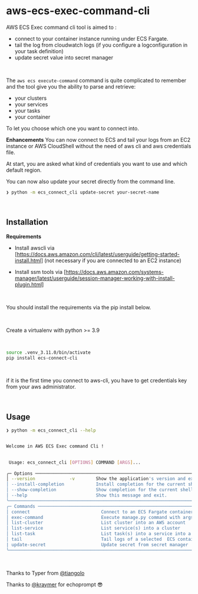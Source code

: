 # aws-ecs-exec-command-cli

AWS ECS Exec command cli tool is aimed to :

- connect to your container instance running under ECS Fargate.
- tail the log from cloudwatch logs (if you configure a logconfiguration in your task definition)
- update secret value into secret manager

&nbsp;

The `aws ecs execute-command` command is quite complicated to remember and the tool give you the ability to parse and retrieve:

- your clusters
- your services
- your tasks
- your container

To let you choose which one you want to connect into.

**Enhancements** 
You can now connect to ECS and tail your logs from an EC2 instance or AWS CloudShell without the need of aws cli and aws credentials file.

At start, you are asked what kind of credentials you want to use and which default region.

You can now also update your secret directly from the command line.

```bash
❯ python -m ecs_connect_cli update-secret your-secret-name
```

&nbsp;

## Installation

**Requirements**


- Install awscli via [https://docs.aws.amazon.com/cli/latest/userguide/getting-started-install.html] (not necessary if you are connected to an EC2 instance)

- Install ssm  tools via [https://docs.aws.amazon.com/systems-manager/latest/userguide/session-manager-working-with-install-plugin.html]


&nbsp;

You should install the requirements via the pip install below.

&nbsp;

Create a virtualenv with python >= 3.9

&nbsp;

```bash
source .venv_3.11.0/bin/activate
pip install ecs-connect-cli
```

&nbsp;

if it is the first time you connect to aws-cli, you have to get credentials key from your aws administrator.

&nbsp;

## Usage

```bash
❯ python -m ecs_connect_cli --help


Welcome in AWS ECS Exec command Cli !

                                                                                                                                                                                       
 Usage: ecs_connect_cli [OPTIONS] COMMAND [ARGS]...                                                                                                                                        
                                                                                                                                                                                       
╭─ Options ──────────────────────────────────────────────────────────────────────────────────────────────────────────────────────────────────╮
│ --version             -v        Show the application's version and exit.                                                                   │
│ --install-completion            Install completion for the current shell.                                                                  │
│ --show-completion               Show completion for the current shell, to copy it or customize the installation.                           │
│ --help                          Show this message and exit.                                                                                │
╰────────────────────────────────────────────────────────────────────────────────────────────────────────────────────────────────────────────╯
╭─ Commands ─────────────────────────────────────────────────────────────────────────────────────────────────────────────────────────────────╮
│ connect                           Connect to an ECS Fargate container                                                                      │
│ exec-command                      Execute manage.py command with args                                                                      │
│ list-cluster                      List cluster into an AWS account                                                                         │
│ list-service                      List service(s) into a cluster                                                                           │
│ list-task                         List task(s) into a service into a cluster                                                               │
│ tail                              Tail logs of a selected  ECS container                                                                   │
| update-secret                     Update secret from secret manager                                                                        |
╰────────────────────────────────────────────────────────────────────────────────────────────────────────────────────────────────────────────╯

```

&nbsp;

Thanks to Typer from [@tiangolo](https://typer.tiangolo.com/)

Thanks to [@kraymer](https://github.com/kraymer) for echoprompt :sunglasses:
